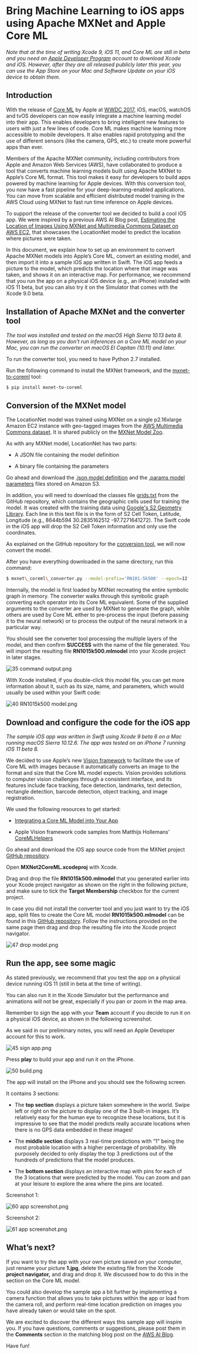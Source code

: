 # Bring Machine Learning to iOS apps using Apache MXNet and Apple Core ML

*Note that at the time of writing Xcode 9, iOS 11, and Core ML are still in beta and you need an [Apple Developer Program](https://developer.apple.com/programs/) account to download Xcode and iOS. However, after they are all released publicly later this year, you can use the App Store on your Mac and Software Update on your iOS device to obtain them.*

## Introduction

With the release of [Core
ML](https://developer.apple.com/machine-learning/) by Apple at [WWDC
2017](https://developer.apple.com/videos/play/wwdc2017/703/), iOS,
macOS, watchOS and tvOS developers can now easily integrate a machine
learning model into their app. This enables developers to bring
intelligent new features to users with just a few lines of code. Core ML
makes machine learning more accessible to mobile developers. It also
enables rapid prototyping and the use of different sensors (like the
camera, GPS, etc.) to create more powerful apps than ever.

Members of the Apache MXNet community, including contributors from Apple
and Amazon Web Services (AWS), have collaborated to produce a tool that
converts machine learning models built using Apache MXNet to Apple’s
Core ML format. This tool makes it easy for developers to build apps
powered by machine learning for Apple devices. With this conversion
tool, you now have a fast pipeline for your deep-learning-enabled
applications. You can move from scalable and efficient distributed model
training in the AWS Cloud using MXNet to fast run time inference on
Apple devices.

To support the release of the converter tool we decided to build a cool
iOS app. We were inspired by a previous AWS AI Blog post, [Estimating
the Location of Images Using MXNet and Multimedia Commons Dataset on AWS
EC2](https://aws.amazon.com/blogs/ai/estimating-the-location-of-images-using-mxnet-and-multimedia-commons-dataset-on-aws-ec2/),
that showcases the LocationNet model to predict the location where
pictures were taken.

In this document, we explain how to set up an environment to convert
Apache MXNet models into Apple’s Core ML, convert an existing model, and
then import it into a sample iOS app written in Swift. The iOS app feeds
a picture to the model, which predicts the location where that image was
taken, and shows it on an interactive map. For performance, we recommend
that you run the app on a physical iOS device (e.g., an iPhone)
installed with iOS 11 beta, but you can also try it on the Simulator
that comes with the Xcode 9.0 beta.

## Installation of Apache MXNet and the converter tool
*The tool was installed and tested on the macOS High Sierra 10.13 beta 8. However, as long as you don’t run inferences on a Core ML model on your Mac, you can run the converter on macOS El Capitan (10.11) and later.*

To run the converter tool, you need to have Python 2.7 installed.

Run the following command to install the MXNet framework, and the
[mxnet-to-coreml](https://pypi.python.org/pypi/mxnet-to-coreml) tool:

```sh
$ pip install mxnet-to-coreml
```

## Conversion of the MXNet model

The LocationNet model was trained using MXNet on a single p2.16xlarge
Amazon EC2 instance with geo-tagged images from the [AWS Multimedia
Commons
dataset](https://aws.amazon.com/public-datasets/multimedia-commons/). It
is shared publicly on the [MXNet Model
Zoo](https://mxnet.incubator.apache.org/model_zoo/).

As with any MXNet model, LocationNet has two parts:

-   A JSON file containing the model definition

-   A binary file containing the parameters

Go ahead and download the [.json model
definition](https://s3.amazonaws.com/mmcommons-tutorial/models/RN101-5k500-symbol.json)
and the [.params model
parameters](https://s3.amazonaws.com/mmcommons-tutorial/models/RN101-5k500-0012.params)
files stored on Amazon S3.

In addition, you will need to download the classes file
[grids.txt](https://github.com/multimedia-berkeley/tutorials) from the
GitHub repository, which contains the geographic cells used for training
the model. It was created with the training data using [Google's S2
Geometry
Library](https://code.google.com/archive/p/s2-geometry-library/). Each
line in this text file is in the form of S2 Cell Token, Latitude,
Longitude (e.g., 8644b594 30.2835162512 -97.7271641272). The Swift code
in the iOS app will drop the S2 Cell Token information and only use the
coordinates.

As explained on the GitHub repository for the [conversion
tool](https://github.com/apache/incubator-mxnet/tree/master/tools/coreml),
we will now convert the model.

After you have everything downloaded in the same directory, run this
command:

```sh
$ mxnet\_coreml\_converter.py --model-prefix='RN101-5k500' --epoch=12 --input-shape='{"data":"3,224,224"}' --mode=classifier --pre-processing-arguments='{"image\_input\_names":"data"}' --class-labels grids.txt --output-file="RN1015k500.mlmodel"
```

Internally, the model is first loaded by MXNet recreating the entire
symbolic graph in memory. The converter walks through this symbolic
graph converting each operator into its Core ML equivalent. Some of the
supplied arguments to the converter are used by MXNet to generate the
graph, while others are used by Core ML either to pre-process the input
(before passing it to the neural network) or to process the output of
the neural network in a particular way.

You should see the converter tool processing the multiple layers of the
model, and then confirm **SUCCESS** with the name of the file generated.
You will import the resulting file **RN1015k500.mlmodel** into your
Xcode project in later stages.

![35 command output.png](images/image1.png)

With Xcode installed, if you double-click this model file, you can get
more information about it, such as its size, name, and parameters, which
would usually be used within your Swift code:

![40 RN1015k500 model.png](images/image2.png)

## Download and configure the code for the iOS app

*The sample iOS app was written in Swift using Xcode 9 beta 6 on a Mac running macOS Sierra 10.12.6.*
*The app was tested on an iPhone 7 running iOS 11 beta 8.*

We decided to use Apple’s new [Vision
framework](https://developer.apple.com/documentation/vision) to
facilitate the use of Core ML with images because it automatically
converts an image to the format and size that the Core ML model expects.
Vision provides solutions to computer vision challenges through a
consistent interface, and its features include face tracking, face
detection, landmarks, text detection, rectangle detection, barcode
detection, object tracking, and image registration.

We used the following resources to get started:

-   [Integrating a Core ML Model into Your
    App](https://developer.apple.com/documentation/coreml/integrating_a_core_ml_model_into_your_app)

-   Apple Vision framework code samples from Matthijs Hollemans’
    [CoreMLHelpers](https://github.com/hollance/CoreMLHelpers)

Go ahead and download the iOS app source code from the MXNet project
[GitHub
repository](https://github.com/menant/incubator-mxnet/tree/master/tools/coreml/iOS_sample_app).

Open **MXNet2CoreML.xcodeproj** with Xcode.

Drag and drop the file **RN1015k500.mlmodel** that you generated earlier
into your Xcode project navigator as shown on the right in the following
picture, and make sure to tick the **Target Membership** checkbox for
the current project.

In case you did not install the converter tool and you just want to try
the iOS app, split files to create the Core ML model
**RN1015k500.mlmodel** can be found in this [GitHub
repository](https://github.com/menant/RN1015k500). Follow the
instructions provided on the same page then drag and drop the resulting
file into the Xcode project navigator.

![47 drop model.png](images/image3.png)

## Run the app, see some magic

As stated previously, we recommend that you test the app on a physical
device running iOS 11 (still in beta at the time of writing).

You can also run it in the Xcode Simulator but the performance and
animations will not be great, especially if you pan or zoom in the map
area.

Remember to sign the app with your **Team** account if you decide to run
it on a physical iOS device, as shown in the following screenshot.

As we said in our preliminary notes, you will need an Apple Developer
account for this to work.

![45 sign app.png](images/image4.png)

Press **play** to build your app and run it on the iPhone.

![50 build.png](images/image5.png)

The app will install on the iPhone and you should see the following
screen.

It contains 3 sections:

-   The **top section** displays a picture taken somewhere in the world.
    Swipe left or right on the picture to display one of the 3 built-in
    images. It’s relatively easy for the human eye to recognize these
    locations, but it is impressive to see that the model predicts
    really accurate locations when there is no GPS data embedded in
    these images!

-   The **middle section** displays 3 real-time predictions with “1”
    being the most probable location with a higher percentage of
    probability. We purposely decided to only display the top 3
    predictions out of the hundreds of predictions that the model
    produces.

-   The **bottom section** displays an interactive map with pins for
    each of the 3 locations that were predicted by the model. You can
    zoom and pan at your leisure to explore the area where the pins are
    located.

Screenshot 1:

![60 app screenshot.png](images/image6.png)

Screenshot 2:

![61 app screenshot.png](images/image7.png)

## What’s next?

If you want to try the app with your own picture saved on your computer,
just rename your picture **1.jpg**, delete the existing file from the
Xcode **project navigator,** and drag and drop it. We discussed how to
do this in the section on the Core ML model.

You could also develop the sample app a bit further by implementing a
camera function that allows you to take pictures within the app or load
from the camera roll, and perform real-time location prediction on
images you have already taken or would take on the spot.

We are excited to discover the different ways this sample app will
inspire you. If you have questions, comments or suggestions, please post
them in the **Comments** section in the matching blog post on the [AWS
AI Blog](https://aws.amazon.com/blogs/ai/).

Have fun!
